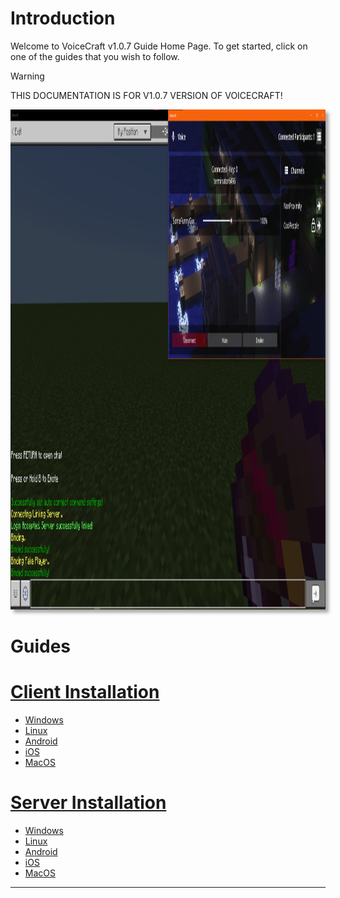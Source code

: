 # Introduction

Welcome to VoiceCraft v1.0.7 Guide Home Page. To get started, click on one of the guides that you wish to follow.

> [!WARNING]
> THIS DOCUMENTATION IS FOR V1.0.7 VERSION OF VOICECRAFT!

<p align="center">
    <img style="margin: 10; box-shadow: 5px 5px 5px rgba(0, 0, 0, 0.34)" width="800" height="800" src="../images/VC.png"/>
</p>

# Guides
# [Client Installation](#tab/clientInstallation)
- [Windows](./client_installation/windows.md)
- [Linux](./client_installation/linux.md)
- [Android](./client_installation/android.md)
- [iOS](./client_installation/ios.md)
- [MacOS](./client_installation/macos.md)

# [Server Installation](#tab/serverInstallation)
- [Windows](./server_installation/windows.md)
- [Linux](./server_installation/linux.md)
- [Android](./server_installation/android.md)
- [iOS](./server_installation/ios.md)
- [MacOS](./server_installation/macos.md)

---

